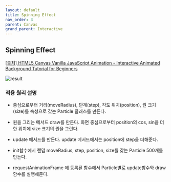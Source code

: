 ```yaml
---
layout: default
title: Spinning Effect
nav_order: 3
parent: Canvas
grand_parent: Interactive
---
```


## Spinning Effect

[[출처] HTML5 Canvas Vanilla JavaScript Animation - Interactive Animated Background Tutorial for Beginners](https://youtu.be/suBgH07fjmo)

![result](./img/03/01.gif)

### 적용 원리 설명

- 중심으로부터 거리(moveRadius), 단계(step), 각도 위치(position), 원 크기(size)를 속성으로 갖는 Particle 클래스를 만든다.

- 원을 그리는 메서드 draw를 만든다. 화면 중심으로부터 position의 cos, sin을 더한 위치에 size 크기의 원을 그린다.

- update 메서드를 만든다. update 메서드에서는 position에 step을 더해준다.

- init함수에서 랜덤 moveRadius, step, position, size를 갖는 Particle 500개를 만든다.

- requestAnimationFrame 에 등록된 함수에서 Particle별로 update함수와 draw함수를 실행해준다.

